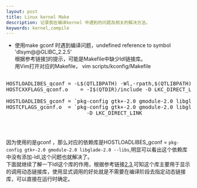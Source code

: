 ```yaml
---
layout: post
title: Linux kernel Make
description: 记录我在编译kernel 中遇到的问题及相关的解决方法。
keywords: kernel,compile
---
```


*   使用make gconf 时遇到编译问题，undefined reference to symbol 'dlsym@@GLIBC_2.2.5' <br>
根据参考链接[1]的提示，可能是Makefile中缺少ldl链接库。<br/>
用Vim打开对应的Makefile， vim scripts/kconfig/Makefile <br/>
<pre>

HOSTLOADLIBES_qconf	= -L$(QTLIBPATH) -Wl,-rpath,$(QTLIBPATH) -l$(QTLIB) -ldl -lm
HOSTCXXFLAGS_qconf.o	= -I$(QTDIR)/include -D LKC_DIRECT_LINK

HOSTLOADLIBES_gconf	= `pkg-config gtk+-2.0 gmodule-2.0 libglade-2.0 --libs`
HOSTCFLAGS_gconf.o	= `pkg-config gtk+-2.0 gmodule-2.0 libglade-2.0 --cflags` \
                          -D LKC_DIRECT_LINK

</pre> <br/>
因为使用的是gconf ，那么对应的依赖库是HOSTLOADLIBES_gconf	= `pkg-config gtk+-2.0 gmodule-2.0 libglade-2.0 --libs`,明显可以看出这个依赖库中没有添加-ldl,这个问题也就解决了。<br/>
下面就继续了解一下ldl这个库的作用，根据参考链接[2],[3],可知这个库主要用于显示的调用动态链接库，使用显式调用的好处就是不需要在编译阶段去指定动态链接库，可以直接在运行时确定。<br/>

[1]: http://askubuntu.com/questions/527665/undefined-reference-to-symbol-expglibc-2-2-5        "undefined reference to symbol 'exp@@GLIBC_2.2.5'"
[2]: http://linux.die.net/man/3/dlsym "dlsym(3) - Linux man page"
[3]: http://www.cnblogs.com/Xiao_bird/archive/2010/03/01/1675821.html "Linux下动态链接库的使用"


